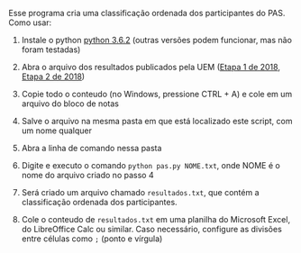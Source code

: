 Esse programa cria uma classificação ordenada dos participantes do PAS.
Como usar:

1. Instale o python [python 3.6.2](https://www.python.org/downloads/release/python-362/) (outras versões podem funcionar, mas não foram testadas)

2. Abra o arquivo dos resultados publicados pela UEM ([Etapa 1 de 2018](http://www.vestibular.uem.br/resultado/PAS_2018/LG1018000.pdf), [Etapa 2 de 2018](http://www.vestibular.uem.br/resultado/PAS_2018/LG2018000.pdf))

3. Copie todo o conteudo (no Windows, pressione CTRL + A) e cole em um arquivo do bloco de notas

4. Salve o arquivo na mesma pasta em que está localizado este script, com um nome qualquer

5. Abra a linha de comando nessa pasta

6. Digite e executo o comando `python pas.py NOME.txt`, onde NOME é o nome do arquivo criado no passo 4

7. Será criado um arquivo chamado `resultados.txt`, que contém a classificação ordenada dos participantes.

8. Cole o conteudo de `resultados.txt` em uma planilha do Microsoft Excel, do LibreOffice Calc ou similar. Caso necessário, configure as divisões entre células como `;` (ponto e vírgula)
